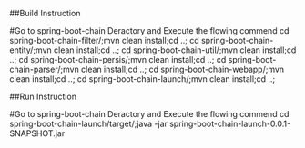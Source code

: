 ##Build Instruction

#Go to spring-boot-chain Deractory and Execute the flowing commend 
cd spring-boot-chain-filter/;mvn clean install;cd ..;
cd spring-boot-chain-entity/;mvn clean install;cd ..;
cd spring-boot-chain-util/;mvn clean install;cd ..;
cd spring-boot-chain-persis/;mvn clean install;cd ..;
cd spring-boot-chain-parser/;mvn clean install;cd ..;
cd spring-boot-chain-webapp/;mvn clean install;cd ..;
cd spring-boot-chain-launch/;mvn clean install;cd ..;


##Run Instruction

#Go to spring-boot-chain Deractory and Execute the flowing commend
cd spring-boot-chain-launch/target/;java -jar spring-boot-chain-launch-0.0.1-SNAPSHOT.jar

